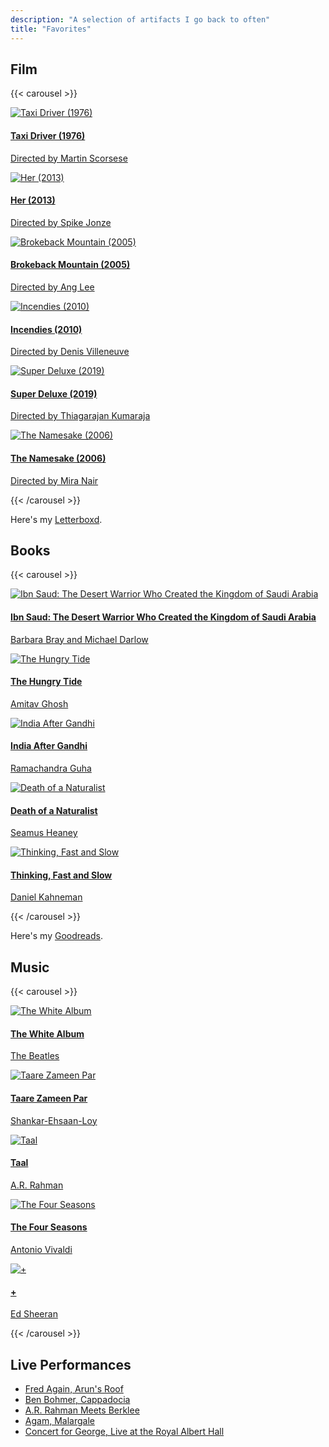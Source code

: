 ```yaml
---
description: "A selection of artifacts I go back to often"
title: "Favorites"
---
```


## Film

{{< carousel >}}
<a href="https://www.imdb.com/title/tt0075314/" class="carousel-item">
  <div class="carousel-image">
    <img src="/images/movies/taxi_driver.jpg" alt="Taxi Driver (1976)" loading="lazy">
  </div>
  <div class="carousel-content">
    <h4 class="carousel-title">Taxi Driver (1976)</h4>
    <p class="carousel-description">Directed by Martin Scorsese</p>
  </div>
</a>
<a href="https://www.imdb.com/title/tt1798709/" class="carousel-item">
  <div class="carousel-image">
    <img src="/images/movies/her.jpg" alt="Her (2013)" loading="lazy">
  </div>
  <div class="carousel-content">
    <h4 class="carousel-title">Her (2013)</h4>
    <p class="carousel-description">Directed by Spike Jonze</p>
  </div>
</a>
<a href="https://www.imdb.com/title/tt0388795/" class="carousel-item">
  <div class="carousel-image">
    <img src="/images/movies/brokeback-mountain.jpg" alt="Brokeback Mountain (2005)" loading="lazy">
  </div>
  <div class="carousel-content">
    <h4 class="carousel-title">Brokeback Mountain (2005)</h4>
    <p class="carousel-description">Directed by Ang Lee</p>
  </div>
</a>
<a href="https://www.imdb.com/title/tt1255953/" class="carousel-item">
  <div class="carousel-image">
    <img src="/images/movies/incendies.jpg" alt="Incendies (2010)" loading="lazy">
  </div>
  <div class="carousel-content">
    <h4 class="carousel-title">Incendies (2010)</h4>
    <p class="carousel-description">Directed by Denis Villeneuve</p>
  </div>
</a>
<a href="https://www.imdb.com/title/tt7019842/" class="carousel-item">
  <div class="carousel-image">
    <img src="/images/movies/super_deluxe.jpg" alt="Super Deluxe (2019)" loading="lazy">
  </div>
  <div class="carousel-content">
    <h4 class="carousel-title">Super Deluxe (2019)</h4>
    <p class="carousel-description">Directed by Thiagarajan Kumaraja</p>
  </div>
</a>
<a href="https://www.imdb.com/title/tt0433416/" class="carousel-item">
  <div class="carousel-image">
    <img src="/images/movies/the_namesake.jpg" alt="The Namesake (2006)" loading="lazy">
  </div>
  <div class="carousel-content">
    <h4 class="carousel-title">The Namesake (2006)</h4>
    <p class="carousel-description">Directed by Mira Nair</p>
  </div>
</a>
{{< /carousel >}}

Here's my [Letterboxd](https://letterboxd.com/karansampath/).

## Books

{{< carousel >}}
<a href="https://www.goodreads.com/book/show/14567708-ibn-saud" class="carousel-item">
  <div class="carousel-image">
    <img src="/images/books/ibn-saud.jpg" alt="Ibn Saud: The Desert Warrior Who Created the Kingdom of Saudi Arabia" loading="lazy">
  </div>
  <div class="carousel-content">
    <h4 class="carousel-title">Ibn Saud: The Desert Warrior Who Created the Kingdom of Saudi Arabia</h4>
    <p class="carousel-description">Barbara Bray and Michael Darlow</p>
  </div>
</a>
<a href="https://www.goodreads.com/book/show/4950.The_Hungry_Tide?ref=nav_sb_ss_4_11" class="carousel-item">
  <div class="carousel-image">
    <img src="/images/books/hungry_tide.jpg" alt="The Hungry Tide" loading="lazy">
  </div>
  <div class="carousel-content">
    <h4 class="carousel-title">The Hungry Tide</h4>
    <p class="carousel-description">Amitav Ghosh</p>
  </div>
</a>
<a href="https://www.goodreads.com/book/show/356824.India_After_Gandhi" class="carousel-item">
  <div class="carousel-image">
    <img src="/images/books/india-after-gandhi.jpg" alt="India After Gandhi" loading="lazy">
  </div>
  <div class="carousel-content">
    <h4 class="carousel-title">India After Gandhi</h4>
    <p class="carousel-description">Ramachandra Guha</p>
  </div>
</a>
<a href="https://www.goodreads.com/book/show/335140.Death_of_a_Naturalist" class="carousel-item">
  <div class="carousel-image">
    <img src="/images/books/death-of-a-naturalist.jpg" alt="Death of a Naturalist" loading="lazy">
  </div>
  <div class="carousel-content">
    <h4 class="carousel-title">Death of a Naturalist</h4>
    <p class="carousel-description">Seamus Heaney</p>
  </div>
</a>
<a href="https://www.goodreads.com/book/show/11468377-thinking-fast-and-slow" class="carousel-item">
  <div class="carousel-image">
    <img src="/images/books/thinking_fast_and_slow.jpg" alt="Thinking, Fast and Slow" loading="lazy">
  </div>
  <div class="carousel-content">
    <h4 class="carousel-title">Thinking, Fast and Slow</h4>
    <p class="carousel-description">Daniel Kahneman</p>
  </div>
</a>
{{< /carousel >}}

Here's my [Goodreads](https://www.goodreads.com/user/show/69305319-karan-sampath).

## Music

{{< carousel >}}
<a href="https://open.spotify.com/album/1klALx0u4AavZNEvC4LrTL" class="carousel-item">
  <div class="carousel-image">
    <img src="/images/music/the_white_album.jpg" alt="The White Album" loading="lazy">
  </div>
  <div class="carousel-content">
    <h4 class="carousel-title">The White Album</h4>
    <p class="carousel-description">The Beatles</p>
  </div>
</a>
<a href="https://open.spotify.com/album/3krigkIAxyZMBcxYfE0jlE" class="carousel-item">
  <div class="carousel-image">
    <img src="/images/music/taare_zameen_par.png" alt="Taare Zameen Par" loading="lazy">
  </div>
  <div class="carousel-content">
    <h4 class="carousel-title">Taare Zameen Par</h4>
    <p class="carousel-description">Shankar-Ehsaan-Loy</p>
  </div>
</a>
<a href="https://open.spotify.com/album/3bqIzWWbArrjJ963HKeZcd" class="carousel-item">
  <div class="carousel-image">
    <img src="/images/music/taal.jpg" alt="Taal" loading="lazy">
  </div>
  <div class="carousel-content">
    <h4 class="carousel-title">Taal</h4>
    <p class="carousel-description">A.R. Rahman</p>
  </div>
</a>
<a href="https://open.spotify.com/album/4eEJooUkzenp7lZTtfbIP7" class="carousel-item">
  <div class="carousel-image">
    <img src="/images/music/four_seasons.jpg" alt="The Four Seasons" loading="lazy">
  </div>
  <div class="carousel-content">
    <h4 class="carousel-title">The Four Seasons</h4>
    <p class="carousel-description">Antonio Vivaldi</p>
  </div>
</a>
<a href="https://open.spotify.com/album/02pi98kE0nra0yBqCStzbC" class="carousel-item">
  <div class="carousel-image">
    <img src="/images/music/+_ed_sheeran.png" alt="+" loading="lazy">
  </div>
  <div class="carousel-content">
    <h4 class="carousel-title">+</h4>
    <p class="carousel-description">Ed Sheeran</p>
  </div>
</a>
{{< /carousel >}}

## Live Performances
- [Fred Again, Arun's Roof](https://www.youtube.com/watch?v=6MAzUT1YhWE)
- [Ben Bohmer, Cappadocia](https://www.youtube.com/watch?v=RvRhUHTV_8k)
- [A.R. Rahman Meets Berklee](https://www.youtube.com/watch?v=fgjjJOZkXbQ&list=PLG0f76gvWfh810C24WDXBbwITTD4r0nlZ)
- [Agam, Malargale](https://www.youtube.com/watch?v=aaj7h0SzXoA&list=LL&index=27)
- [Concert for George, Live at the Royal Albert Hall](https://www.youtube.com/watch?v=vJ_HvLolKJE&t=6803s)
